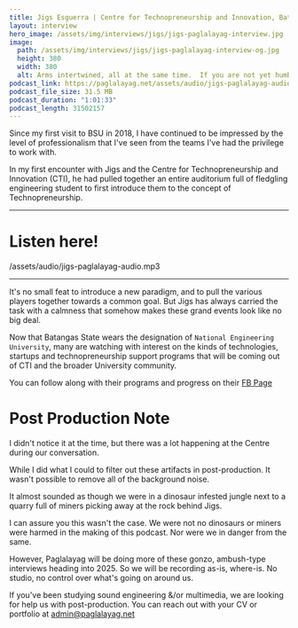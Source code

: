 ```yaml
---
title: Jigs Esguerra | Centre for Technopreneurship and Innovation, Batangas State University
layout: interview
hero_image: /assets/img/interviews/jigs/jigs-paglalayag-interview.jpg
image:
  path: /assets/img/interviews/jigs/jigs-paglalayag-interview-og.jpg
  height: 380
  width: 380
  alt: Arms intertwined, all at the same time.  If you are not yet humble, you are probably still in the very early stages of your journey
podcast_link: https://paglalayag.net/assets/audio/jigs-paglalayag-audio.mp3
podcast_file_size: 31.5 MB
podcast_duration: "1:01:33"
podcast_length: 31502157
---
```


Since my first visit to BSU in 2018, I have continued to be impressed by the level of professionalism that I've seen from the teams I've had the privilege to work with.  

In my first encounter with Jigs and the Centre for Technopreneurship and Innovation (CTI), he had pulled together an entire auditorium full of fledgling engineering student to first introduce them to the concept of Technopreneurship.

-----------------

# Listen here!

/assets/audio/jigs-paglalayag-audio.mp3

-----------------

It's no small feat to introduce a new paradigm, and to pull the various players together towards a common goal.  But Jigs has always carried the task with a calmness that somehow makes these grand events look like no big deal.

Now that Batangas State wears the designation of `National Engineering University`, many are watching with interest on the kinds of technologies, startups and technopreneurship support programs that will be coming out of CTI and the broader University community.

You can follow along with their programs and progress on their [FB Page](https://www.facebook.com/iconsSL)

# Post Production Note
I didn't notice it at the time, but there was a lot happening at the Centre during our conversation. 

While I did what I could to filter out these artifacts in post-production.  It wasn't possible to remove all of the background noise.

It almost sounded as though we were in a dinosaur infested jungle next to a quarry full of miners picking away at the rock behind Jigs.

I can assure you this wasn't the case. We were not no dinosaurs or miners were harmed in the making of this podcast.  Nor were we in danger from the same.

However, Paglalayag will be doing more of these gonzo, ambush-type interviews heading into 2025.  So we will be recording as-is, where-is.  No studio, no control over what's going on around us.

If you've been studying sound engineering &/or multimedia, we are looking for help us with post-production.  You can reach out with your CV or portfolio at [admin@paglalayag.net](admin@paglalayag.net)
